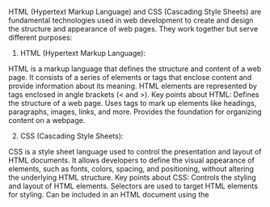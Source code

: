 HTML (Hypertext Markup Language) and CSS (Cascading Style Sheets) are fundamental technologies used in web development to create and design the structure and appearance of web pages. They work together but serve different purposes:

1. HTML (Hypertext Markup Language):

HTML is a markup language that defines the structure and content of a web page. It consists of a series of elements or tags that enclose content and provide information about its meaning. HTML elements are represented by tags enclosed in angle brackets (< and >).
Key points about HTML:
Defines the structure of a web page.
Uses tags to mark up elements like headings, paragraphs, images, links, and more.
Provides the foundation for organizing content on a webpage.

2. CSS (Cascading Style Sheets):

CSS is a style sheet language used to control the presentation and layout of HTML documents. It allows developers to define the visual appearance of elements, such as fonts, colors, spacing, and positioning, without altering the underlying HTML structure.
Key points about CSS:
Controls the styling and layout of HTML elements.
Selectors are used to target HTML elements for styling.
Can be included in an HTML document using the <style> tag or in a separate CSS file linked to the HTML document.
In summary, HTML defines the structure and content of a web page, while CSS defines its presentation and style. They work together to create visually appealing and well-organized web pages. Modern web development often involves using additional technologies such as JavaScript to add interactivity and dynamic behavior to web pages. The combination of HTML, CSS, and JavaScript forms the core technologies for building dynamic and interactive websites.
